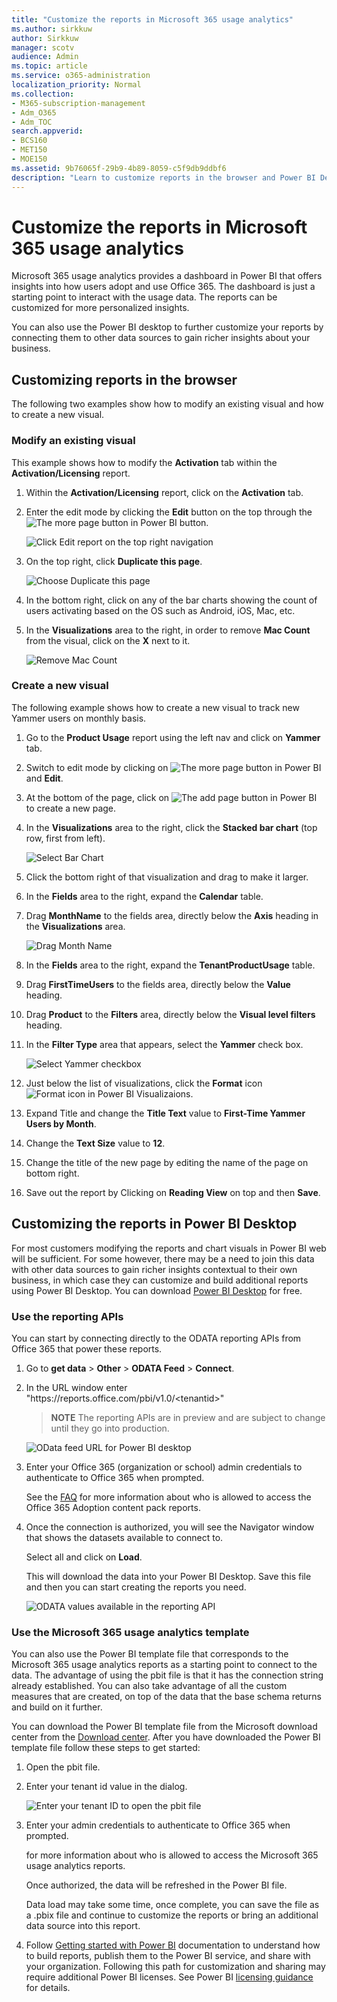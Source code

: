 ```yaml
---
title: "Customize the reports in Microsoft 365 usage analytics"
ms.author: sirkkuw
author: Sirkkuw
manager: scotv
audience: Admin
ms.topic: article
ms.service: o365-administration
localization_priority: Normal
ms.collection: 
- M365-subscription-management 
- Adm_O365
- Adm_TOC
search.appverid:
- BCS160
- MET150
- MOE150
ms.assetid: 9b76065f-29b9-4b89-8059-c5f9db9ddbf6
description: "Learn to customize reports in the browser and Power BI Desktop."
---
```


# Customize the reports in Microsoft 365 usage analytics

Microsoft 365 usage analytics provides a dashboard in Power BI that offers insights into how users adopt and use Office 365. The dashboard is just a starting point to interact with the usage data. The reports can be customized for more personalized insights.
  
You can also use the Power BI desktop to further customize your reports by connecting them to other data sources to gain richer insights about your business.
  
## Customizing reports in the browser

The following two examples show how to modify an existing visual and how to create a new visual.
  
### Modify an existing visual

This example shows how to modify the **Activation** tab within the **Activation/Licensing** report. 
  
1. Within the **Activation/Licensing** report, click on the **Activation** tab.
    
2. Enter the edit mode by clicking the **Edit** button on the top through the ![The more page button in Power BI](../media/d8da3c19-3f2d-4bf6-811e-faa804f74770.png) button. 
    
    ![Click Edit report on the top right navigation](../media/e2c16663-1fbd-4d7f-887c-0cbb891d3b3d.png)
  
3. On the top right, click **Duplicate this page**.
    
    ![Choose Duplicate this page](../media/b2d18dcd-6b82-4ce7-ab79-1b24e3721309.png)
  
4. In the bottom right, click on any of the bar charts showing the count of users activating based on the OS such as Android, iOS, Mac, etc.
    
5. In the **Visualizations** area to the right, in order to remove **Mac Count** from the visual, click on the **X** next to it.

    ![Remove Mac Count](../media/ce3d8358-df57-4f64-bd25-ac5be7fc8713.png)    
    
### Create a new visual

The following example shows how to create a new visual to track new Yammer users on monthly basis.
  
1. Go to the **Product Usage** report using the left nav and click on **Yammer** tab.
    
2. Switch to edit mode by clicking on ![The more page button in Power BI](../media/d8da3c19-3f2d-4bf6-811e-faa804f74770.png) and **Edit**. 
    
3. At the bottom of the page, click on ![The add page button in Power BI](../media/d3b8c117-17d4-4f53-b078-8fefc2155b24.png) to create a new page.
  
4. In the **Visualizations** area to the right, click the **Stacked bar chart** (top row, first from left).

    ![Select Bar Chart](../media/214c3fed-6eae-43e6-83fb-708a2d74406e.png)
    
5. Click the bottom right of that visualization and drag to make it larger.

6. In the **Fields** area to the right, expand the **Calendar** table.

7. Drag **MonthName** to the fields area, directly below the **Axis** heading in the **Visualizations** area.
 
    ![Drag Month Name](../media/bff99987-8c4b-4618-89fd-47df557b0ed7.png)
    
8. In the **Fields** area to the right, expand the **TenantProductUsage** table.

9. Drag **FirstTimeUsers** to the fields area, directly below the **Value** heading.

10. Drag **Product** to the **Filters** area, directly below the **Visual level filters** heading.

11. In the **Filter Type** area that appears, select the **Yammer** check box.

    ![Select Yammer checkbox](../media/82e99730-0de9-42da-928a-76aab0c3e609.png)
  
12. Just below the list of visualizations, click the **Format** icon ![Format icon in Power BI Visualizaions](../media/ee0602f3-3df5-4930-b862-db1d90ae4ae2.png).

13. Expand Title and change the **Title Text** value to **First-Time Yammer Users by Month**.
    
14. Change the **Text Size** value to **12**.
    
15.	Change the title of the new page by editing the name of the page on bottom right.

16.	 Save out the report by Clicking on **Reading View** on top and then **Save**.
    
## Customizing the reports in Power BI Desktop

For most customers modifying the reports and chart visuals in Power BI web will be sufficient. For some however, there may be a need to join this data with other data sources to gain richer insights contextual to their own business, in which case they can customize and build additional reports using Power BI Desktop. You can download [Power BI Desktop](https://go.microsoft.com/fwlink/p/?linkid=849797) for free. 
  
### Use the reporting APIs

You can start by connecting directly to the ODATA reporting APIs from Office 365 that power these reports.
  
1. Go to **get data** \> **Other** \> **ODATA Feed** \> **Connect**.
    
2. In the URL window enter "https://<i></i>reports.office.com/pbi/v1.0/\<tenantid\>"
    
    > **NOTE**
    > The reporting APIs are in preview and are subject to change until they go into production. 
  
    ![OData feed URL for Power BI desktop](../media/c0ef967e-a454-4eba-bc8e-61e113170053.png)
  
3. Enter your Office 365 (organization or school) admin credentials to authenticate to Office 365 when prompted.
    
    See the [FAQ](usage-analytics.md#faq) for more information about who is allowed to access the Office 365 Adoption content pack reports. 
    
4. Once the connection is authorized, you will see the Navigator window that shows the datasets available to connect to.
    
    Select all and click on **Load**.
    
    This will download the data into your Power BI Desktop. Save this file and then you can start creating the reports you need.
    
    ![ODATA values available in the reporting API](../media/545b4d17-dbbd-4cfc-b75a-a8b27283d438.png)
  
### Use the Microsoft 365 usage analytics template

You can also use the Power BI template file that corresponds to the Microsoft 365 usage analytics reports as a starting point to connect to the data. The advantage of using the pbit file is that it has the connection string already established. You can also take advantage of all the custom measures that are created, on top of the data that the base schema returns and build on it further.
  
You can download the Power BI template file from the Microsoft download center from the [Download center](https://download.microsoft.com/download/7/8/2/782ba8a7-8d89-4958-a315-dab04c3b620c/Microsoft%20365%20Usage%20Analytics.pbit). After you have downloaded the Power BI template file follow these steps to get started:
  
1. Open the pbit file.
    
2. Enter your tenant id value in the dialog.
    
    ![Enter your tenant ID to open the pbit file](../media/071ed0bf-8b9d-49c6-81fc-fd4c6cc85bd3.png)
  
3. Enter your admin credentials to authenticate to Office 365 when prompted.
    
     for more information about who is allowed to access the Microsoft 365 usage analytics reports. 
    
    Once authorized, the data will be refreshed in the Power BI file.
    
    Data load may take some time, once complete, you can save the file as a .pbix file and continue to customize the reports or bring an additional data source into this report.
    
4. Follow [Getting started with Power BI](https://go.microsoft.com/fwlink/?linkid=849802) documentation to understand how to build reports, publish them to the Power BI service, and share with your organization. Following this path for customization and sharing may require additional Power BI licenses. See Power BI [licensing guidance](https://go.microsoft.com/fwlink/p/?linkid=849803) for details. 
    

